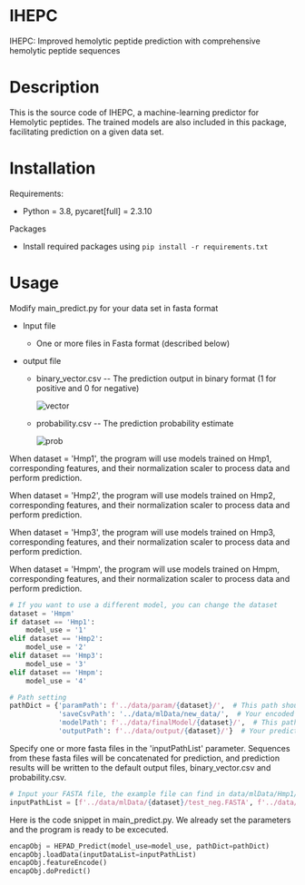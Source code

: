 # IHEPC
IHEPC: Improved hemolytic peptide prediction with comprehensive hemolytic peptide sequences

# Description
This is the source code of IHEPC, a machine-learning predictor for Hemolytic peptides. The trained models are also included in this package, facilitating prediction on a given data set.

# Installation
Requirements:
* Python = 3.8, pycaret[full] = 2.3.10

Packages
* Install required packages using `pip install -r requirements.txt`

# Usage
Modify main_predict.py for your data set in fasta format
* Input file
  * One or more files in Fasta format (described below)
  
* output file
  * binary_vector.csv -- The prediction output in binary format (1 for positive and 0 for negative)
    
    ![vector](https://github.com/csh07/HEPAD/assets/145912636/853a2868-444a-4e67-99c5-713c16507773)

  * probability.csv -- The prediction probability estimate
    
    ![prob](https://github.com/csh07/HEPAD/assets/145912636/9fbba106-faf9-4dc4-9455-775f32463b90)

When dataset = 'Hmp1', the program will use models trained on Hmp1, corresponding features, and their normalization scaler to process data and perform prediction.

When dataset = 'Hmp2', the program will use models trained on Hmp2, corresponding features, and their normalization scaler to process data and perform prediction.

When dataset = 'Hmp3', the program will use models trained on Hmp3, corresponding features, and their normalization scaler to process data and perform prediction.

When dataset = 'Hmpm', the program will use models trained on Hmpm, corresponding features, and their normalization scaler to process data and perform prediction.
```py
# If you want to use a different model, you can change the dataset
dataset = 'Hmpm'
if dataset == 'Hmp1':
    model_use = '1'
elif dataset == 'Hmp2':
    model_use = '2'
elif dataset == 'Hmp3':
    model_use = '3'
elif dataset == 'Hmpm':
    model_use = '4'
```

```py
# Path setting
pathDict = {'paramPath': f'../data/param/{dataset}/',  # This path should have featureTypeDict.pkl and robust.pkl
            'saveCsvPath': '../data/mlData/new_data/',  # Your encoded data will save in this path
            'modelPath': f'../data/finalModel/{dataset}/',  # This path should have 'rbfsvm', 'lightgbm', 'gbc' models. ex: gbc_final.pkl
            'outputPath': f'../data/output/{dataset}/'}  # Your prediction will save in this path
```


Specify one or more fasta files in the 'inputPathList' parameter. Sequences from these fasta files will be concatenated for prediction, and prediction results will be written to the default output files, binary_vector.csv and probability.csv.

```py
# Input your FASTA file, the example file can find in data/mlData/Hmp1/test_neg.FASTA
inputPathList = [f'../data/mlData/{dataset}/test_neg.FASTA', f'../data/mlData/{dataset}/test_pos.FASTA']
```

Here is the code snippet in main_predict.py. We already set the parameters and the program is ready to be excecuted.

```py
encapObj = HEPAD_Predict(model_use=model_use, pathDict=pathDict)
encapObj.loadData(inputDataList=inputPathList)
encapObj.featureEncode()
encapObj.doPredict()
```
